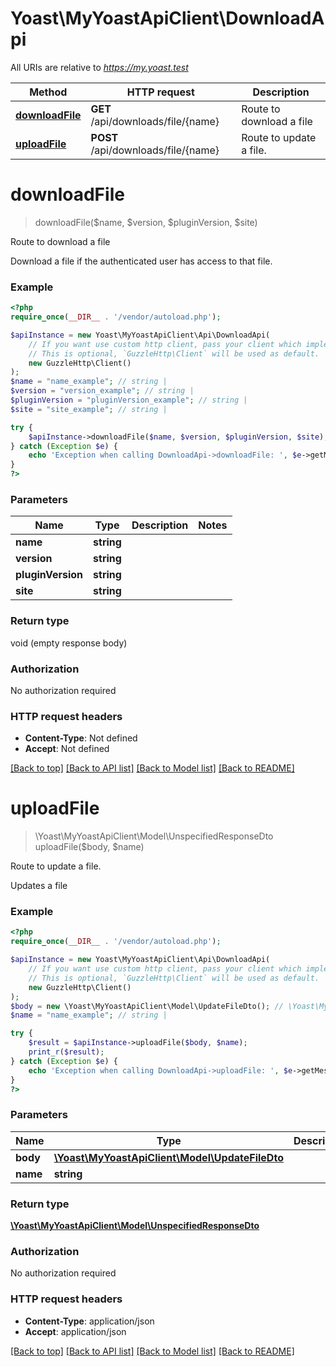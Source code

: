# Yoast\MyYoastApiClient\DownloadApi

All URIs are relative to *https://my.yoast.test*

Method | HTTP request | Description
------------- | ------------- | -------------
[**downloadFile**](DownloadApi.md#downloadfile) | **GET** /api/downloads/file/{name} | Route to download a file
[**uploadFile**](DownloadApi.md#uploadfile) | **POST** /api/downloads/file/{name} | Route to update a file.

# **downloadFile**
> downloadFile($name, $version, $pluginVersion, $site)

Route to download a file

Download a file if the authenticated user has access to that file.

### Example
```php
<?php
require_once(__DIR__ . '/vendor/autoload.php');

$apiInstance = new Yoast\MyYoastApiClient\Api\DownloadApi(
    // If you want use custom http client, pass your client which implements `GuzzleHttp\ClientInterface`.
    // This is optional, `GuzzleHttp\Client` will be used as default.
    new GuzzleHttp\Client()
);
$name = "name_example"; // string | 
$version = "version_example"; // string | 
$pluginVersion = "pluginVersion_example"; // string | 
$site = "site_example"; // string | 

try {
    $apiInstance->downloadFile($name, $version, $pluginVersion, $site);
} catch (Exception $e) {
    echo 'Exception when calling DownloadApi->downloadFile: ', $e->getMessage(), PHP_EOL;
}
?>
```

### Parameters

Name | Type | Description  | Notes
------------- | ------------- | ------------- | -------------
 **name** | **string**|  |
 **version** | **string**|  |
 **pluginVersion** | **string**|  |
 **site** | **string**|  |

### Return type

void (empty response body)

### Authorization

No authorization required

### HTTP request headers

 - **Content-Type**: Not defined
 - **Accept**: Not defined

[[Back to top]](#) [[Back to API list]](../../README.md#documentation-for-api-endpoints) [[Back to Model list]](../../README.md#documentation-for-models) [[Back to README]](../../README.md)

# **uploadFile**
> \Yoast\MyYoastApiClient\Model\UnspecifiedResponseDto uploadFile($body, $name)

Route to update a file.

Updates a file

### Example
```php
<?php
require_once(__DIR__ . '/vendor/autoload.php');

$apiInstance = new Yoast\MyYoastApiClient\Api\DownloadApi(
    // If you want use custom http client, pass your client which implements `GuzzleHttp\ClientInterface`.
    // This is optional, `GuzzleHttp\Client` will be used as default.
    new GuzzleHttp\Client()
);
$body = new \Yoast\MyYoastApiClient\Model\UpdateFileDto(); // \Yoast\MyYoastApiClient\Model\UpdateFileDto | 
$name = "name_example"; // string | 

try {
    $result = $apiInstance->uploadFile($body, $name);
    print_r($result);
} catch (Exception $e) {
    echo 'Exception when calling DownloadApi->uploadFile: ', $e->getMessage(), PHP_EOL;
}
?>
```

### Parameters

Name | Type | Description  | Notes
------------- | ------------- | ------------- | -------------
 **body** | [**\Yoast\MyYoastApiClient\Model\UpdateFileDto**](../Model/UpdateFileDto.md)|  |
 **name** | **string**|  |

### Return type

[**\Yoast\MyYoastApiClient\Model\UnspecifiedResponseDto**](../Model/UnspecifiedResponseDto.md)

### Authorization

No authorization required

### HTTP request headers

 - **Content-Type**: application/json
 - **Accept**: application/json

[[Back to top]](#) [[Back to API list]](../../README.md#documentation-for-api-endpoints) [[Back to Model list]](../../README.md#documentation-for-models) [[Back to README]](../../README.md)

